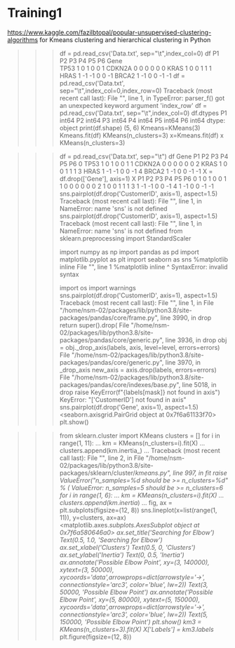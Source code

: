 # Training1

https://www.kaggle.com/fazilbtopal/popular-unsupervised-clustering-algorithms for Kmeans clustering and hierarchical clustering in Python

>>> df = pd.read_csv('Data.txt', sep="\t",index_col=0)
>>> df
        P1  P2  P3  P4  P5  P6
Gene                          
TP53     1   0   1   0   0   1
CDKN2A   0   0   0   0   0   0
KRAS     1   0   0   1   1   1
HRAS     1  -1  -1   0   0  -1
BRCA2    1  -1   0   0  -1  -1
>>> df = pd.read_csv('Data.txt', sep="\t",index_col=0,index_row=0)
Traceback (most recent call last):
  File "<stdin>", line 1, in <module>
TypeError: parser_f() got an unexpected keyword argument 'index_row'
>>> df = pd.read_csv('Data.txt', sep="\t",index_col=0)
>>> df.dtypes
P1    int64
P2    int64
P3    int64
P4    int64
P5    int64
P6    int64
dtype: object
>>> print(df.shape)
(5, 6)
>>> Kmeans=KMeans(3)
>>> Kmeans.fit(df)
KMeans(n_clusters=3)
>>> x=Kmeans.fit(df)
>>> x
KMeans(n_clusters=3)

>>> df = pd.read_csv('Data.txt', sep="\t")
>>> df
     Gene  P1  P2  P3  P4  P5  P6
0    TP53   1   0   1   0   0   1
1  CDKN2A   0   0   0   0   0   0
2    KRAS   1   0   0   1   1   1
3    HRAS   1  -1  -1   0   0  -1
4   BRCA2   1  -1   0   0  -1  -1
>>> X = df.drop(['Gene'], axis=1)
>>> X
   P1  P2  P3  P4  P5  P6
0   1   0   1   0   0   1
1   0   0   0   0   0   0
2   1   0   0   1   1   1
3   1  -1  -1   0   0  -1
4   1  -1   0   0  -1  -1
>>> sns.pairplot(df.drop('CustomerID', axis=1), aspect=1.5)
Traceback (most recent call last):
  File "<stdin>", line 1, in <module>
NameError: name 'sns' is not defined
>>> sns.pairplot(df.drop('CustomerID', axis=1), aspect=1.5)
Traceback (most recent call last):
  File "<stdin>", line 1, in <module>
NameError: name 'sns' is not defined
>>> from sklearn.preprocessing import StandardScaler
>>> 
>>> import numpy as np 
>>> import pandas as pd
>>> import matplotlib.pyplot as plt
>>> import seaborn as sns
>>> %matplotlib inline 
  File "<stdin>", line 1
    %matplotlib inline 
    ^
SyntaxError: invalid syntax
>>> 
>>> import os
>>> import warnings
>>> sns.pairplot(df.drop('CustomerID', axis=1), aspect=1.5)
Traceback (most recent call last):
  File "<stdin>", line 1, in <module>
  File "/home/nsm-02/packages/lib/python3.8/site-packages/pandas/core/frame.py", line 3990, in drop
    return super().drop(
  File "/home/nsm-02/packages/lib/python3.8/site-packages/pandas/core/generic.py", line 3936, in drop
    obj = obj._drop_axis(labels, axis, level=level, errors=errors)
  File "/home/nsm-02/packages/lib/python3.8/site-packages/pandas/core/generic.py", line 3970, in _drop_axis
    new_axis = axis.drop(labels, errors=errors)
  File "/home/nsm-02/packages/lib/python3.8/site-packages/pandas/core/indexes/base.py", line 5018, in drop
    raise KeyError(f"{labels[mask]} not found in axis")
KeyError: "['CustomerID'] not found in axis"
>>> sns.pairplot(df.drop('Gene', axis=1), aspect=1.5)
<seaborn.axisgrid.PairGrid object at 0x7f6a61133f70>
>>> plt.show()

>>> from sklearn.cluster import KMeans
>>> clusters = []
>>> for i in range(1, 11):
...     km = KMeans(n_clusters=i).fit(X)
...     clusters.append(km.inertia_)
... 
Traceback (most recent call last):
  File "<stdin>", line 2, in <module>
  File "/home/nsm-02/packages/lib/python3.8/site-packages/sklearn/cluster/_kmeans.py", line 997, in fit
    raise ValueError("n_samples=%d should be >= n_clusters=%d" % (
ValueError: n_samples=5 should be >= n_clusters=6
>>> for i in range(1, 6):
...     km = KMeans(n_clusters=i).fit(X)
...     clusters.append(km.inertia_)
... 
>>> fig, ax = plt.subplots(figsize=(12, 8))
>>> sns.lineplot(x=list(range(1, 11)), y=clusters, ax=ax)
<matplotlib.axes._subplots.AxesSubplot object at 0x7f6a580646a0>
>>> ax.set_title('Searching for Elbow')
Text(0.5, 1.0, 'Searching for Elbow')
>>> ax.set_xlabel('Clusters')
Text(0.5, 0, 'Clusters')
>>> ax.set_ylabel('Inertia')
Text(0, 0.5, 'Inertia')
>>> ax.annotate('Possible Elbow Point', xy=(3, 140000), xytext=(3, 50000), xycoords='data',arrowprops=dict(arrowstyle='->', connectionstyle='arc3', color='blue', lw=2))
Text(3, 50000, 'Possible Elbow Point')
>>> ax.annotate('Possible Elbow Point', xy=(5, 80000), xytext=(5, 150000), xycoords='data',arrowprops=dict(arrowstyle='->', connectionstyle='arc3', color='blue', lw=2))
Text(5, 150000, 'Possible Elbow Point')
>>> plt.show()
>>> km3 = KMeans(n_clusters=3).fit(X)
>>> X['Labels'] = km3.labels_
>>> plt.figure(figsize=(12, 8))
<Figure size 1200x800 with 0 Axes>
